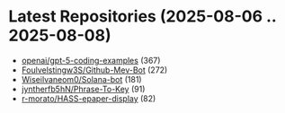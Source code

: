 # Latest Repositories (2025-08-06 .. 2025-08-08)

- [openai/gpt-5-coding-examples](https://github.com/openai/gpt-5-coding-examples) (367)
- [Foulvelstingw3S/Github-Mev-Bot](https://github.com/Foulvelstingw3S/Github-Mev-Bot) (272)
- [Wiseilvaneom0/Solana-bot](https://github.com/Wiseilvaneom0/Solana-bot) (181)
- [jyntherfb5hN/Phrase-To-Key](https://github.com/jyntherfb5hN/Phrase-To-Key) (91)
- [r-morato/HASS-epaper-display](https://github.com/r-morato/HASS-epaper-display) (82)
